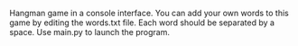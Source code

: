 Hangman game in a console interface.
You can add your own words to this game by editing the words.txt file.
Each word should be separated by a space.
Use main.py to launch the program.
